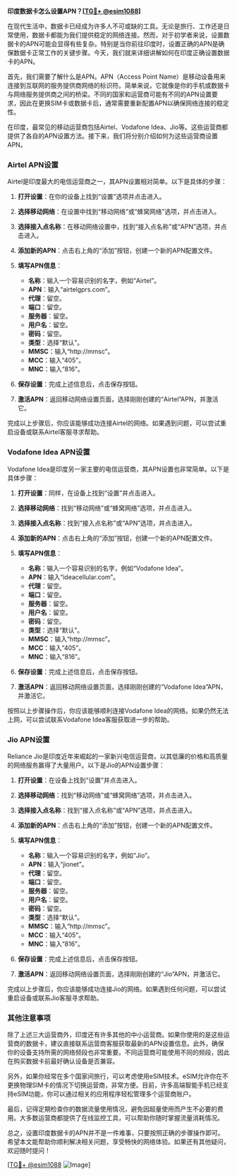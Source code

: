 **印度数据卡怎么设置APN？[[TG💪+ @esim1088](https://t.me/s/esim1088)]**

在现代生活中，数据卡已经成为许多人不可或缺的工具。无论是旅行、工作还是日常使用，数据卡都能为我们提供稳定的网络连接。然而，对于初学者来说，设置数据卡的APN可能会显得有些复杂。特别是当你前往印度时，设置正确的APN是确保数据卡正常工作的关键步骤。今天，我们就来详细讲解如何在印度正确设置数据卡的APN。

首先，我们需要了解什么是APN。APN（Access Point Name）是移动设备用来连接到互联网的服务提供商网络的标识符。简单来说，它就像是你的手机或数据卡与网络服务提供商之间的桥梁。不同的国家和运营商可能有不同的APN设置要求，因此在更换SIM卡或数据卡后，通常需要重新配置APN以确保网络连接的稳定性。

在印度，最常见的移动运营商包括Airtel、Vodafone Idea、Jio等。这些运营商都提供了各自的APN设置方法。接下来，我们将分别介绍如何为这些运营商设置APN。

### Airtel APN设置

Airtel是印度最大的电信运营商之一，其APN设置相对简单。以下是具体的步骤：

1. **打开设置**：在你的设备上找到“设置”选项并点击进入。
   
2. **选择移动网络**：在设置中找到“移动网络”或“蜂窝网络”选项，并点击进入。

3. **选择接入点名称**：在移动网络设置中，找到“接入点名称”或“APN”选项，并点击进入。

4. **添加新的APN**：点击右上角的“添加”按钮，创建一个新的APN配置文件。

5. **填写APN信息**：
   - **名称**：输入一个容易识别的名字，例如“Airtel”。
   - **APN**：输入“airtelgprs.com”。
   - **代理**：留空。
   - **端口**：留空。
   - **服务器**：留空。
   - **用户名**：留空。
   - **密码**：留空。
   - **类型**：选择“默认”。
   - **MMSC**：输入“http://mmsc”。
   - **MCC**：输入“405”。
   - **MNC**：输入“816”。

6. **保存设置**：完成上述信息后，点击保存按钮。

7. **激活APN**：返回移动网络设置页面，选择刚刚创建的“Airtel”APN，并激活它。

完成以上步骤后，你应该能够成功连接Airtel的网络。如果遇到问题，可以尝试重启设备或联系Airtel客服寻求帮助。

### Vodafone Idea APN设置

Vodafone Idea是印度另一家主要的电信运营商，其APN设置也非常简单。以下是具体步骤：

1. **打开设置**：同样，在设备上找到“设置”并点击进入。

2. **选择移动网络**：找到“移动网络”或“蜂窝网络”选项，并点击进入。

3. **选择接入点名称**：找到“接入点名称”或“APN”选项，并点击进入。

4. **添加新的APN**：点击右上角的“添加”按钮，创建一个新的APN配置文件。

5. **填写APN信息**：
   - **名称**：输入一个容易识别的名字，例如“Vodafone Idea”。
   - **APN**：输入“ideacellular.com”。
   - **代理**：留空。
   - **端口**：留空。
   - **服务器**：留空。
   - **用户名**：留空。
   - **密码**：留空。
   - **类型**：选择“默认”。
   - **MMSC**：输入“http://mmsc”。
   - **MCC**：输入“405”。
   - **MNC**：输入“816”。

6. **保存设置**：完成上述信息后，点击保存按钮。

7. **激活APN**：返回移动网络设置页面，选择刚刚创建的“Vodafone Idea”APN，并激活它。

按照以上步骤操作后，你应该能够顺利连接Vodafone Idea的网络。如果仍然无法上网，可以尝试联系Vodafone Idea客服获取进一步的帮助。

### Jio APN设置

Reliance Jio是印度近年来崛起的一家新兴电信运营商，以其低廉的价格和高质量的网络服务赢得了大量用户。以下是Jio的APN设置步骤：

1. **打开设置**：在设备上找到“设置”并点击进入。

2. **选择移动网络**：找到“移动网络”或“蜂窝网络”选项，并点击进入。

3. **选择接入点名称**：找到“接入点名称”或“APN”选项，并点击进入。

4. **添加新的APN**：点击右上角的“添加”按钮，创建一个新的APN配置文件。

5. **填写APN信息**：
   - **名称**：输入一个容易识别的名字，例如“Jio”。
   - **APN**：输入“jionet”。
   - **代理**：留空。
   - **端口**：留空。
   - **服务器**：留空。
   - **用户名**：留空。
   - **密码**：留空。
   - **类型**：选择“默认”。
   - **MMSC**：输入“http://mmsc”。
   - **MCC**：输入“405”。
   - **MNC**：输入“816”。

6. **保存设置**：完成上述信息后，点击保存按钮。

7. **激活APN**：返回移动网络设置页面，选择刚刚创建的“Jio”APN，并激活它。

完成以上步骤后，你应该能够成功连接Jio的网络。如果遇到任何问题，可以尝试重启设备或联系Jio客服寻求帮助。

### 其他注意事项

除了上述三大运营商外，印度还有许多其他的中小运营商。如果你使用的是这些运营商的数据卡，建议直接联系运营商客服获取最新的APN设置信息。此外，确保你的设备支持所需的网络频段也非常重要。不同运营商可能使用不同的频段，因此在购买数据卡前最好确认设备是否兼容。

另外，如果你经常在多个国家间旅行，可以考虑使用eSIM技术。eSIM允许你在不更换物理SIM卡的情况下切换运营商，非常方便。目前，许多高端智能手机已经支持eSIM功能，你可以通过相关的应用程序轻松管理多个运营商账户。

最后，记得定期检查你的数据流量使用情况，避免因超量使用而产生不必要的费用。大多数运营商都提供了在线监控工具，可以帮助你随时掌握流量消耗情况。

总之，设置印度数据卡的APN并不是一件难事，只要按照正确的步骤操作即可。希望本文能帮助你顺利解决相关问题，享受畅快的网络体验。如果还有其他疑问，欢迎随时提问！

[[TG💪+ @esim1088](https://t.me/s/esim1088) ![Image](https://i.postimg.cc/4NQfJmqS/Snipaste-2025-05-13-00-14-12.png)]